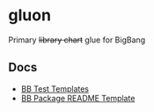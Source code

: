 # gluon

Primary ~~library chart~~ glue for BigBang

## Docs

- [BB Test Templates](./docs/bb-tests.md)
- [BB Package README Template](./docs/bb-package-readme.md)
